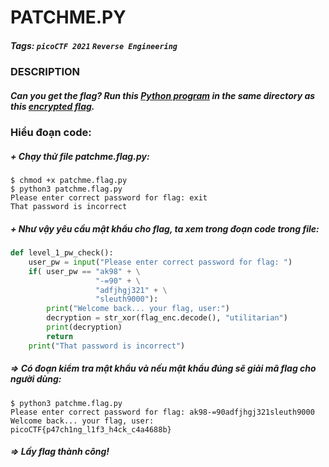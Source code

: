# PATCHME.PY
##### Tags: `picoCTF 2021` `Reverse Engineering`
### DESCRIPTION
##### Can you get the flag? Run this [Python program](https://artifacts.picoctf.net/c/200/patchme.flag.py) in the same directory as this [encrypted flag](https://artifacts.picoctf.net/c/200/flag.txt.enc).
### Hiểu đoạn code:
##### + Chạy thử file patchme.flag.py:
```
$ chmod +x patchme.flag.py
$ python3 patchme.flag.py
Please enter correct password for flag: exit    
That password is incorrect
```
##### + Như vậy yêu cầu mật khẩu cho flag, ta xem trong đoạn code trong file:
```python
def level_1_pw_check():
    user_pw = input("Please enter correct password for flag: ")
    if( user_pw == "ak98" + \
                   "-=90" + \
                   "adfjhgj321" + \
                   "sleuth9000"):
        print("Welcome back... your flag, user:")
        decryption = str_xor(flag_enc.decode(), "utilitarian")
        print(decryption)
        return
    print("That password is incorrect")
```
##### => Có đoạn kiểm tra mật khẩu và nếu mật khẩu đúng sẽ giải mã flag cho người dùng:
```
$ python3 patchme.flag.py
Please enter correct password for flag: ak98-=90adfjhgj321sleuth9000
Welcome back... your flag, user:
picoCTF{p47ch1ng_l1f3_h4ck_c4a4688b}
```
##### => Lấy flag thành công!
